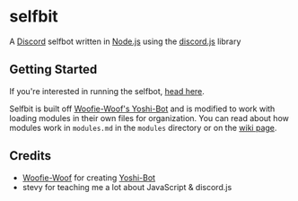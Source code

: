 # selfbit
A [Discord](https://discordapp.com) selfbot written in [Node.js](https://nodejs.org) using the [discord.js](https://discord.js.org) library

## Getting Started
If you're interested in running the selfbot, [head here](https://github.com/Ahe4d/selfbit/wiki/Getting-Started).

Selfbit is built off [Woofie-Woof's Yoshi-Bot](https://github.com/Woofie-Woof/Yoshi-Bot) and is modified to work with loading modules in their own files for organization. You can read about how modules work in `modules.md` in the `modules` directory or on the [wiki page](https://github.com/Ahe4d/selfbit/wiki/Modules).

## Credits

* [Woofie-Woof](https://github.com/Woofie-Woof/) for creating [Yoshi-Bot](https://github.com/Woofie-Woof/Yoshi-Bot)
* stevy for teaching me a lot about JavaScript & discord.js
